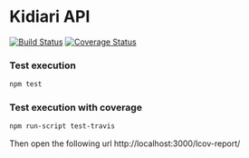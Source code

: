 # Kidiari API

[![Build Status](https://travis-ci.org/denneulin/kidiari-api.svg?branch=master)](https://travis-ci.org/denneulin/kidiari-api)
[![Coverage Status](https://coveralls.io/repos/denneulin/kidiari-api/badge.svg?branch=master)](https://coveralls.io/r/denneulin/kidiari-api?branch=master)

### Test execution
```sh
npm test
```

### Test execution with coverage
```sh
npm run-script test-travis
```
Then open the following url http://localhost:3000/lcov-report/
